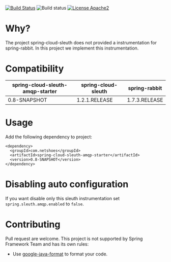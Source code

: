 [![Build Status](https://travis-ci.org/netshoes/spring-cloud-sleuth-amqp-starter.svg?branch=master)](https://travis-ci.org/netshoes/spring-cloud-sleuth-amqp-starter)
![Build status](https://travis-ci.org/netshoes/spring-cloud-sleuth-amqp-starter.svg?branch=master)
[![License Apache2](https://img.shields.io/hexpm/l/plug.svg)](http://www.apache.org/licenses/LICENSE-2.0)

# Why?
The project spring-cloud-sleuth does not provided a instrumentation for spring-rabbit. In this project we implement this instrumentation.

# Compatibility
| spring-cloud-sleuth-amqp-starter  | spring-cloud-sleuth | spring-rabbit |
| --------------------------------- | ------------------- | ------------- |
| 0.8-SNAPSHOT                      | 1.2.1.RELEASE       | 1.7.3.RELEASE |

# Usage
Add the following dependency to project:
```
<dependency>
  <groupId>com.netshoes</groupId>
  <artifactId>spring-cloud-sleuth-amqp-starter</artifactId>
  <version>0.8-SNAPSHOT</version>
</dependency>
```

# Disabling auto configuration
If you want disable only this sleuth instrumentation set `spring.sleuth.amqp.enabled` to `false`.


# Contributing
Pull request are welcome. This project is not supported by Spring Framework Team and has its own rules:
* Use [google-java-format](https://github.com/google/google-java-format) to format your code.
